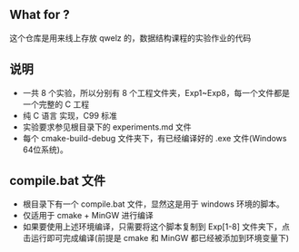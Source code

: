 ## What for ?
这个仓库是用来线上存放 qwelz 的，数据结构课程的实验作业的代码

## 说明
* 一共 8 个实验，所以分别有 8 个工程文件夹，Exp1~Exp8，每一个文件都是一个完整的 C 工程
* 纯 C 语言 实现，C99 标准
* 实验要求参见根目录下的 experiments.md 文件
* 每个 cmake-build-debug 文件夹下，有已经编译好的 .exe 文件(Windows 64位系统)。

## compile.bat 文件
* 根目录下有一个 compile.bat 文件，显然这是用于 windows 环境的脚本。
* 仅适用于 cmake + MinGW 进行编译
* 如果要使用上述环境编译，只需要将这个脚本复制到 Exp[1-8] 文件夹下，点击运行即可完成编译(前提是 cmake 和 MinGW 都已经被添加到环境变量下)